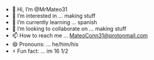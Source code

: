 - 👋 Hi, I’m @MrMateo31
- 👀 I’m interested in ... making stuff 
- 🌱 I’m currently learning ... spanish
- 💞️ I’m looking to collaborate on ... making stuff 
- 📫 How to reach me ... MateoConn31@protonmail.com
- 😄 Pronouns: ... he/him/his
- ⚡ Fun fact: ... im  16 1/2 

<!---
MrMateo31/MrMateo31 is a ✨ special ✨ repository because its `README.md` (this file) appears on your GitHub profile.
You can click the Preview link to take a look at your changes.
--->

